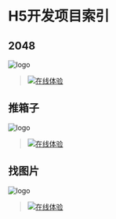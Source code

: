 # H5开发项目索引
## 2048  

![logo](http://45.32.248.21:10/static/logo/2048.png)  

>[![在线体验](http://45.32.248.21:10/staitc/logo/2048.png)](http://45.32.248.21:10/static/zhangbiao/index.htm)  

## 推箱子
![logo](http://45.32.248.21:10/static/logo/tuixiangzi.png)  

>[![在线体验](http://45.32.248.21:10/staitc/logo/tuixiangzi.png)](http://45.32.248.21:10/static/page/推箱子.html)  

## 找图片
![logo](http://45.32.248.21:10/static/data/images/game1.png)  

>[![在线体验](http://45.32.248.21:10/staitc/logo/tuixiangzi.png)](http://45.32.248.21:10/static/zhangbiao/房祖名.html)  
